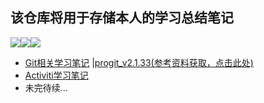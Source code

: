 ## 该仓库将用于存储本人的学习总结笔记

![](https://img.shields.io/badge/download-1.33-green)[![](https://img.shields.io/badge/organization-CSTA-brightgreen)](https://github.com/sanyuankexie)[![](https://img.shields.io/badge/csdn-Kilig__1-red?style=social&logo=appveyor)](https://blog.csdn.net/weixin_42792088)

-  [Git相关学习笔记](https://github.com/1291945816/summary/tree/master/github) |[progit_v2.1.33(参考资料获取，点击此处)](http://123.56.2.196/index.php/s/neQerJWMeFxfWii)
-  [Activiti学习笔记](https://github.com/1291945816/summary/tree/master/Activiti)
- 未完待续...

  

  

